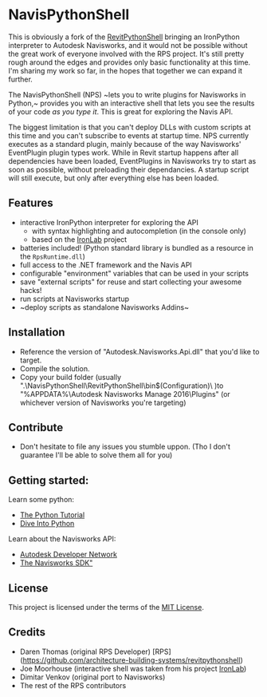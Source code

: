 # NavisPythonShell

This is obviously a fork of the [RevitPythonShell](https://github.com/architecture-building-systems/revitpythonshell) bringing an IronPython interpreter to Autodesk Navisworks, and it would not be possible without the great work of everyone involved with the RPS project. It's still pretty rough around the edges and provides only basic functionality at this time. I'm sharing my work so far, in the hopes that together we can expand it further.

The NavisPythonShell (NPS) ~lets you to write plugins for Navisworks in Python,~ provides you with an interactive shell that lets you see the results of your code *as you type it*. This is great for exploring the Navis API.

The biggest limitation is that you can't deploy DLLs with custom scripts at this time and you can't subscribe to events at startup time. NPS currently executes as a standard plugin, mainly because of the way Navisworks' EventPlugin plugin types work. While in Revit startup happens after all dependencies have been loaded, EventPlugins in Navisworks try to start as soon as possible, without preloading their dependancies. A startup script will still execute, but only after everything else has been loaded.

## Features

- interactive IronPython interpreter for exploring the API
  - with syntax highlighting and autocompletion (in the console only)
  - based on the [IronLab](http://code.google.com/p/ironlab/) project
- batteries included! (Python standard library is bundled as a resource in the `RpsRuntime.dll`)
- full access to the .NET framework and the Navis API
- configurable "environment" variables that can be used in your scripts
- save "external scripts" for reuse and start collecting your awesome hacks!
- run scripts at Navisworks startup
- ~deploy scripts as standalone Navisworks Addins~

## Installation

- Reference the version of "Autodesk.Navisworks.Api.dll" that you'd like to target.
- Compile the solution.
- Copy your build folder (usually ".\NavisPythonShell\RevitPythonShell\bin\$(Configuration)\ )to
"%APPDATA%\Autodesk Navisworks Manage 2016\Plugins" (or whichever version of Navisworks you're targeting)

## Contribute

- Don't hesitate to file any issues you stumble uppon. (Tho I don't guarantee I'll be able to solve them all for you)

## Getting started:

Learn some python:

  * [The Python Tutorial](https://docs.python.org/2/tutorial/)
  * [Dive Into Python](http://www.diveintopython.net/)

Learn about the Navisworks API:

  * [Autodesk Developer Network](T)
  * [The Navisworks SDK"](http://usa.autodesk.com/adsk/servlet/index?id=15024694&siteID=123112)
   

## License

This project is licensed under the terms of the [MIT License](http://opensource.org/licenses/MIT).

## Credits

  * Daren Thomas (original RPS Developer) [RPS] (https://github.com/architecture-building-systems/revitpythonshell)
  * Joe Moorhouse (interactive shell was taken from his project [IronLab](http://ironlab.net/))
  * Dimitar Venkov (original port to Navisworks)
  * The rest of the RPS contributors